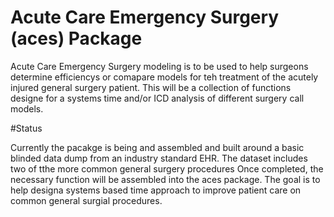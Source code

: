# Acute Care Emergency Surgery (aces) Package

Acute Care Emergency Surgery modeling is to be used to help surgeons determine efficiencys or comapare models for teh treatment of the acutely injured general surgery patient.  This will be a collection of functions designe for a systems time and/or ICD analysis of different surgery call models.

#Status 

Currently the pacakge is being and assembled and built around a basic blinded data dump from an industry standard EHR.  The dataset includes two of tthe more common general surgery procedures  Once completed, the necessary function will be assembled into the aces package.  The goal is to help designa systems based time approach to improve patient care on common general surgial procedures.
